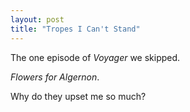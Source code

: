 ```yaml
---
layout: post
title: "Tropes I Can't Stand"
---
```


The one episode of *Voyager* we skipped.

*Flowers for Algernon*.

Why do they upset me so much?
